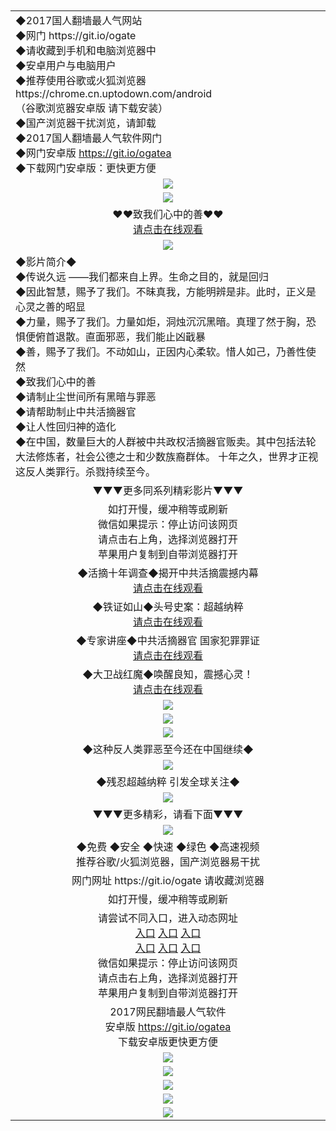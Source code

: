 <table>
<td align=left>◆2017国人翻墙最人气网站<br/>
◆网门 https://git.io/ogate<br/>
◆请收藏到手机和电脑浏览器中<br/>
◆安卓用户与电脑用户<br/>
◆推荐使用谷歌或火狐浏览器<br/>
https://chrome.cn.uptodown.com/android <br/>
（谷歌浏览器安卓版 请下载安装）<br/>
◆国产浏览器干扰浏览，请卸载<br/>
◆2017国人翻墙最人气软件网门<br/>
◆网门安卓版 <a href="https://raw.githubusercontent.com/ogate/up/master/ogate.apk?og">https://git.io/ogatea</a><br/>
◆下载网门安卓版：更快更方便<br/>
  </tr>
  <tr>
    <td align=center><img src="https://raw.githubusercontent.com/wnel2017/ku/master/%E9%93%81%E8%AF%81%E7%8B%AC%E5%AE%B6.jpg" /></td>
  </tr>
  <tr>
<td align=center><img src="https://raw.githubusercontent.com/wnel2017/ku/master/shan3.jpg"/></td><br/>
  <tr>
   <td align=center>
❤❤致我们心中的善❤❤<br/>
<a href="https://s3.eu-central-1.amazonaws.com/ogatef/oGate.htm?c817056&from=wnel">请点击在线观看</a><br/>
   </tr>
  <tr>
      <td align=center><img src="https://raw.githubusercontent.com/wnel2017/ku/master/%E5%BE%AE%E4%BF%A1%E8%AF%B4%E6%98%8E4.jpg"/></td>
  </tr>
  <tr>
     <td align=left>
◆影片简介◆<br/>
◆传说久远 ——我们都来自上界。生命之目的，就是回归<br/>
◆因此智慧，赐予了我们。不昧真我，方能明辨是非。此时，正义是心灵之善的昭显<br/>
◆力量，赐予了我们。力量如炬，洞烛沉沉黑暗。真理了然于胸，恐惧便俯首退散。直面邪恶，我们能止凶戢暴<br/>
◆善，赐予了我们。不动如山，正因内心柔软。惜人如己，乃善性使然<br/>
◆致我们心中的善<br/>
◆请制止尘世间所有黑暗与罪恶<br/>
◆请帮助制止中共活摘器官<br/>
◆让人性回归神的造化<br/>
◆在中国，数量巨大的人群被中共政权活摘器官贩卖。其中包括法轮大法修炼者，社会公德之士和少数族裔群体。 十年之久，世界才正视这反人类罪行。杀戮持续至今。
   </tr>
  <tr>
    <td align=center>
  ▼▼▼更多同系列精彩影片▼▼▼<br/>
   </tr>
  <tr>
  <td align=center>
如打开慢，缓冲稍等或刷新<br/>
微信如果提示：停止访问该网页<br/>
请点击右上角，选择浏览器打开<br/>
苹果用户复制到自带浏览器打开<br/>
   </tr>
  <tr>
<td align=center>
◆活摘十年调查◆揭开中共活摘震撼内幕<br/>
<a href="https://s3.eu-central-1.amazonaws.com/ogatef/oGate.htm?c816779&from=wnel">请点击在线观看</a> <br/>
   </tr>
  <tr>
  <td align=center>
◆铁证如山◆头号史案：超越纳粹<br/>
<a href="https://s3.eu-central-1.amazonaws.com/ogatef/oGate.htm?2EC%2FZCGJ&current=2:1&from=wnel"> 请点击在线观看</a><br/>
   </tr>
  <tr>
  <td align=center>
◆专家讲座◆中共活摘器官 国家犯罪罪证<br/>
<a href="https://s3.eu-central-1.amazonaws.com/ogatef/oGate.htm?c816787&from=wnel">请点击在线观看</a> <br/>
   </tr>
  <tr>
<td align=center>
◆大卫战红魔◆唤醒良知，震撼心灵！<br/>
<a href="https://s3.eu-central-1.amazonaws.com/ogatef/oGate.htm?c816771&from=wnel">请点击在线观看</a> <br/>
   </tr>
  <tr>
      <td align=center><img src="https://raw.githubusercontent.com/wnel2017/ku/master/10%E5%B9%B4.JPG" /></td>
   </tr>
  <tr>
    <td align=center><img src="https://raw.githubusercontent.com/wnel2017/ku/master/%E9%93%81%E8%AF%81%E5%A6%82%E5%B1%B1.jpg" /></td>
   </tr>
  <tr>
  <td align=center><img src="https://raw.githubusercontent.com/wnel2017/ku/master/10%E5%B9%B42.jpg" /></td>
   </tr>
  <tr>
      <td align=center>
◆这种反人类罪恶至今还在中国继续◆<br/>
   </tr>
  <tr>
<td align=center><img src="https://raw.githubusercontent.com/wnel2017/ku/master/%E5%A4%A7%E5%8D%AB%E6%88%98%E7%BA%A2%E9%AD%943.png" /></td>
   </tr>
  <tr>
      <td align=center>
◆残忍超越纳粹 引发全球关注◆<br/>
   </tr>
  <tr>
    <td align=center><img src="https://raw.githubusercontent.com/wnel2017/ku/master/%E6%B4%BB%E6%91%982.jpg" /></td>
   </tr>
  <tr>
<tr><td align=center>▼▼▼更多精彩，请看下面▼▼▼<br/>
  </tr>
  <tr>
  <tr>
    <td align=center><img src="https://raw.githubusercontent.com/wnel2017/ku/master/ogate6.jpg" /></td>
  </tr>
  <tr>
<td align=center>◆免费  ◆安全  ◆快速  ◆绿色  ◆高速视频<br/>
推荐谷歌/火狐浏览器，国产浏览器易干扰<br/>
       </td>
  </tr>
  <tr>
<td align=center>网门网址 https://git.io/ogate 请收藏浏览器<br/>
  </tr>
  <tr>
    <td align=center>
如打开慢，缓冲稍等或刷新<br/>
  </tr>
  <tr>
  <td align=center>请尝试不同入口，进入动态网址<br/>
      <a target="_blank" href="https://cdn.rawgit.com/ogate/up/master/oGates.htm?from=wnel">入口</a>
      <a target="_blank" href="https://s3.eu-west-2.amazonaws.com/ogatel/oGate.htm?from=wnel">入口</a>
      <a target="_blank" href="https://s3.eu-central-1.amazonaws.com/ogatef/oGate.htm?from=wnel">入口</a><br/>
      <a target="_blank" href="https://s3-ap-southeast-2.amazonaws.com/ogatey/oGate.htm?from=wnel">入口</a>
      <a target="_blank" href="https://s3.ap-northeast-2.amazonaws.com/ogates/oGate.htm?from=wnel">入口</a>
      <a target="_blank" href="https://s3.eu-central-1.amazonaws.com/ogatef/oGate.htm?from=wnel">入口</a><br/>
微信如果提示：停止访问该网页<br/>
请点击右上角，选择浏览器打开<br/>
苹果用户复制到自带浏览器打开<br/>
  </tr>
  <tr>
      <td align=center>
2017网民翻墙最人气软件<br/>
安卓版 <a href="https://raw.githubusercontent.com/ogate/up/master/ogate.apk?og">https://git.io/ogatea</a><br/>
下载安卓版更快更方便<br/>
  </tr>
  <tr>
    <td align=center><img src="https://cloud.githubusercontent.com/assets/11880933/15631437/70d0a74e-259d-11e6-946f-6237b4b657bd.jpg"/></td>
  </tr>
  <tr>
      <td align=center><img src="https://raw.githubusercontent.com/wnel2017/ku/master/%E4%BD%BF%E7%94%A8%E6%8C%87%E5%8D%971.jpg"/></td>
  </tr>
  <tr>
      <td align=center><img src="https://raw.githubusercontent.com/wnel2017/ku/master/%E5%BE%AE%E4%BF%A1%E8%AF%B4%E6%98%8E4.jpg"/></td>
  </tr>
  <tr>
      <td align=center><img src="https://raw.githubusercontent.com/wnel2017/ku/master/%E5%BE%AE%E4%BF%A1%E8%AF%B4%E6%98%8E.jpg"/></td>  </tr>
  <tr>
    <td align=center><img src="https://raw.githubusercontent.com/wnel2017/ku/master/%E5%BE%AE%E4%BF%A1%E6%8C%87%E5%8D%97%E6%A1%86.jpg"/></td>  </tr>
  <tr>
</table>    

